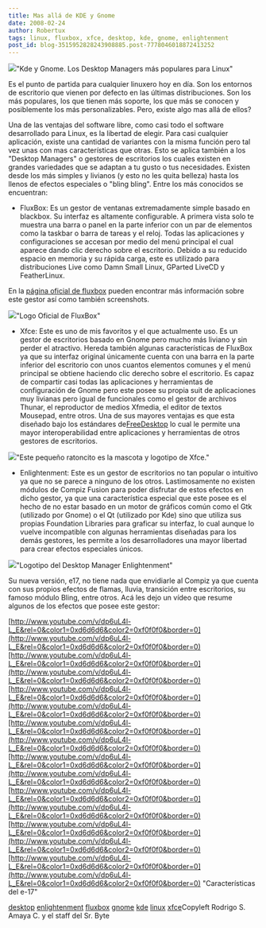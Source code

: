 ```yaml
---
title: Mas allá de KDE y Gnome
date: 2008-02-24
author: Robertux
tags: linux, fluxbox, xfce, desktop, kde, gnome, enlightenment
post_id: blog-3515952828243908885.post-7778046018872413252
---
```


[![](http://bp0.blogger.com/_jH77WNrMVRA/R8Ee2Hl5lrI/AAAAAAAAAj8/-1xpd6M6vwk/s320/tuxkdegnome.jpg)](http://bp0.blogger.com/_jH77WNrMVRA/R8Ee2Hl5lrI/AAAAAAAAAj8/-1xpd6M6vwk/s1600-h/tuxkdegnome.jpg)"Kde y Gnome. Los Desktop
      Managers más populares para Linux"

Es el punto de partida para cualquier linuxero hoy en día. Son los entornos de escritorio
      que vienen por defecto en las últimas distribuciones. Son los más populares, los que tienen
      más soporte, los que más se conocen y posiblemente los más personalizables. Pero, existe algo
      mas allá de ellos?

Una de las ventajas del software libre, como casi
      todo el software desarrollado para Linux, es la libertad de elegir. Para casi cualquier
      aplicación, existe una cantidad de variantes con la misma función pero tal vez unas con mas
      características que otras. Esto se aplica también a los "Desktop Managers" o gestores de
      escritorios los cuales existen en grandes variedades que se adaptan a tu gusto o tus
      necesidades. Existen desde los más simples y livianos (y esto no les quita belleza) hasta los
      llenos de efectos especiales o "bling bling". Entre los más conocidos se encuentran:

- FluxBox: Es un gestor de ventanas extremadamente simple basado en blackbox. Su interfaz es altamente configurable. A primera vista solo te muestra una barra o panel en la parte inferior con un par de elementos como la taskbar o barra de tareas y el reloj. Todas las aplicaciones y configuraciones se accesan por medio del menú principal el cual aparece dando clic derecho sobre el escritorio.
Debido a su reducido espacio en memoria y su rápida carga,
      este es utilizado para distribuciones Live como Damn Small Linux, GParted LiveCD y
      FeatherLinux.

En la [página oficial de fluxbox](http://fluxbox.sourceforge.net/) pueden encontrar
      más información sobre este gestor así como también screenshots.

[![](http://bp1.blogger.com/_jH77WNrMVRA/R8EjZXl5lsI/AAAAAAAAAkE/W3iLsCmn1Us/s320/20060809111122%21Fluxbox-logo.png)](http://bp1.blogger.com/_jH77WNrMVRA/R8EjZXl5lsI/AAAAAAAAAkE/W3iLsCmn1Us/s1600-h/20060809111122%21Fluxbox-logo.png)"Logo Oficial de
      FluxBox"

- Xfce: Este es uno de mis favoritos y el que actualmente uso. Es un gestor de escritorios basado en Gnome pero mucho más liviano y sin perder el atractivo. Hereda también algunas características de FluxBox ya que su interfaz original únicamente cuenta con una barra en la parte inferior del escritorio con unos cuantos elementos comunes y el menú principal se obtiene haciendo clic derecho sobre el escritorio.
Es capaz de compartir casi todas las aplicaciones y herramientas de
      configuración de Gnome pero este posee su propia suit de aplicaciones muy livianas pero igual
      de funcionales como el gestor de archivos Thunar, el reproductor de medios Xfmedia, el editor
      de textos Mousepad, entre otros. Una de sus mayores ventajas es que esta diseñado bajo los
      estándares de[FreeDesktop](http://www.freedesktop.org/wiki/) lo cual
      le permite una mayor interoperabilidad entre aplicaciones y herramientas de otros gestores de
      escritorios.

[![](http://bp0.blogger.com/_jH77WNrMVRA/R8Em1Hl5ltI/AAAAAAAAAkM/2FZhUdkaPxc/s320/xfce4logo-scaled.png)](http://bp0.blogger.com/_jH77WNrMVRA/R8Em1Hl5ltI/AAAAAAAAAkM/2FZhUdkaPxc/s1600-h/xfce4logo-scaled.png)"Este pequeño ratoncito es
      la mascota y logotipo de Xfce."

- Enlightenment: Este es un gestor de escritorios no tan popular o intuitivo ya que no se parece a ninguno de los otros. Lastimosamente no existen módulos de Compiz Fusion para poder disfrutar de estos efectos en dicho gestor, ya que una característica especial que este posee es el hecho de no estar basado en un motor de gráficos común como el Gtk (utilizado por Gnome) o el Qt (utilizado por Kde) sino que utiliza sus propias Foundation Libraries para graficar su interfaz, lo cual aunque lo vuelve incompatible con algunas herramientas diseñadas para los demás gestores, les permite a los desarrolladores una mayor libertad para crear efectos especiales únicos.

[![](http://bp0.blogger.com/_jH77WNrMVRA/R8EwWHl5lvI/AAAAAAAAAkc/Ugtl2yBRx2w/s320/logo-e_3d_bitmap.png)](http://bp0.blogger.com/_jH77WNrMVRA/R8EwWHl5lvI/AAAAAAAAAkc/Ugtl2yBRx2w/s1600-h/logo-e_3d_bitmap.png)"Logotipo del Desktop Manager Enlightenment"

Su nueva versión, e17, no tiene nada
      que envidiarle al Compiz ya que cuenta con sus propios efectos de flamas, lluvia, transición
      entre escritorios, su famoso módulo Bling, entre otros. Acá les dejo un vídeo que resume
      algunos de los efectos que posee este gestor:

[http://www.youtube.com/v/dp6uL4l-L_E&rel=0&color1=0xd6d6d6&color2=0xf0f0f0&border=0](http://www.youtube.com/v/dp6uL4l-L_E&rel=0&color1=0xd6d6d6&color2=0xf0f0f0&border=0)[http://www.youtube.com/v/dp6uL4l-L_E&rel=0&color1=0xd6d6d6&color2=0xf0f0f0&border=0](http://www.youtube.com/v/dp6uL4l-L_E&rel=0&color1=0xd6d6d6&color2=0xf0f0f0&border=0)[http://www.youtube.com/v/dp6uL4l-L_E&rel=0&color1=0xd6d6d6&color2=0xf0f0f0&border=0](http://www.youtube.com/v/dp6uL4l-L_E&rel=0&color1=0xd6d6d6&color2=0xf0f0f0&border=0)[http://www.youtube.com/v/dp6uL4l-L_E&rel=0&color1=0xd6d6d6&color2=0xf0f0f0&border=0](http://www.youtube.com/v/dp6uL4l-L_E&rel=0&color1=0xd6d6d6&color2=0xf0f0f0&border=0)[http://www.youtube.com/v/dp6uL4l-L_E&rel=0&color1=0xd6d6d6&color2=0xf0f0f0&border=0](http://www.youtube.com/v/dp6uL4l-L_E&rel=0&color1=0xd6d6d6&color2=0xf0f0f0&border=0)[http://www.youtube.com/v/dp6uL4l-L_E&rel=0&color1=0xd6d6d6&color2=0xf0f0f0&border=0](http://www.youtube.com/v/dp6uL4l-L_E&rel=0&color1=0xd6d6d6&color2=0xf0f0f0&border=0)[http://www.youtube.com/v/dp6uL4l-L_E&rel=0&color1=0xd6d6d6&color2=0xf0f0f0&border=0](http://www.youtube.com/v/dp6uL4l-L_E&rel=0&color1=0xd6d6d6&color2=0xf0f0f0&border=0)[http://www.youtube.com/v/dp6uL4l-L_E&rel=0&color1=0xd6d6d6&color2=0xf0f0f0&border=0](http://www.youtube.com/v/dp6uL4l-L_E&rel=0&color1=0xd6d6d6&color2=0xf0f0f0&border=0)
"Características del e-17"

[desktop](http://www.blogalaxia.com/tags/desktop) [enlightenment](http://www.blogalaxia.com/tags/enlightenment) [fluxbox](http://www.blogalaxia.com/tags/fluxbox) [gnome](http://www.blogalaxia.com/tags/gnome) [kde](http://www.blogalaxia.com/tags/kde) [linux](http://www.blogalaxia.com/tags/linux) [xfce](http://www.blogalaxia.com/tags/xfce)Copyleft Rodrigo S. Amaya C. y el staff del Sr.
      Byte